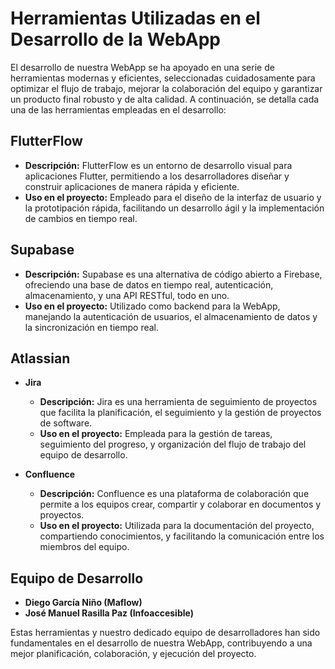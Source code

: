 
# Herramientas Utilizadas en el Desarrollo de la WebApp

El desarrollo de nuestra WebApp se ha apoyado en una serie de herramientas modernas y eficientes, seleccionadas cuidadosamente para optimizar el flujo de trabajo, mejorar la colaboración del equipo y garantizar un producto final robusto y de alta calidad. A continuación, se detalla cada una de las herramientas empleadas en el desarrollo:

## FlutterFlow
- **Descripción:** FlutterFlow es un entorno de desarrollo visual para aplicaciones Flutter, permitiendo a los desarrolladores diseñar y construir aplicaciones de manera rápida y eficiente.
- **Uso en el proyecto:** Empleado para el diseño de la interfaz de usuario y la prototipación rápida, facilitando un desarrollo ágil y la implementación de cambios en tiempo real.

## Supabase
- **Descripción:** Supabase es una alternativa de código abierto a Firebase, ofreciendo una base de datos en tiempo real, autenticación, almacenamiento, y una API RESTful, todo en uno.
- **Uso en el proyecto:** Utilizado como backend para la WebApp, manejando la autenticación de usuarios, el almacenamiento de datos y la sincronización en tiempo real.

## Atlassian
- **Jira**
  - **Descripción:** Jira es una herramienta de seguimiento de proyectos que facilita la planificación, el seguimiento y la gestión de proyectos de software.
  - **Uso en el proyecto:** Empleada para la gestión de tareas, seguimiento del progreso, y organización del flujo de trabajo del equipo de desarrollo.
  
- **Confluence**
  - **Descripción:** Confluence es una plataforma de colaboración que permite a los equipos crear, compartir y colaborar en documentos y proyectos.
  - **Uso en el proyecto:** Utilizada para la documentación del proyecto, compartiendo conocimientos, y facilitando la comunicación entre los miembros del equipo.

## Equipo de Desarrollo
- **Diego García Niño (Maflow)** 
- **José Manuel Rasilla Paz (Infoaccesible)**

Estas herramientas y nuestro dedicado equipo de desarrolladores han sido fundamentales en el desarrollo de nuestra WebApp, contribuyendo a una mejor planificación, colaboración, y ejecución del proyecto.
